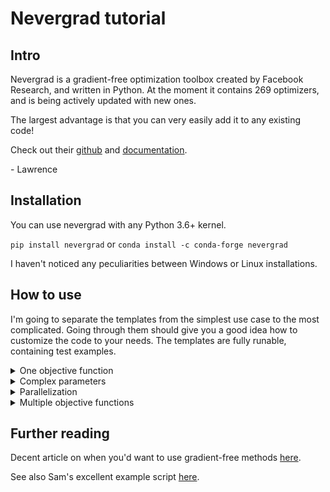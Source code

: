 # Nevergrad tutorial 
## Intro
Nevergrad is a gradient-free optimization toolbox created by Facebook Research, and written in Python. At the moment it contains 269 optimizers, and is being actively updated with new ones.

The largest advantage is that you can very easily add it to any existing code!

Check out their [github](https://github.com/facebookresearch/nevergrad) and [documentation](https://facebookresearch.github.io/nevergrad/).

\- Lawrence

## Installation
You can use nevergrad with any Python 3.6+ kernel.

`pip install nevergrad` or `conda install -c conda-forge nevergrad`

I haven't noticed any peculiarities between Windows or Linux installations.

## How to use
I'm going to separate the templates from the simplest use case to the most complicated. Going through them should give you a good idea how to customize the code to your needs. The templates are fully runable, containing test examples.
  
<details>
<summary>One objective function</summary>
Import block is self-explanatory.
  
```
import numpy as np                            
import matplotlib.pyplot as plt               
import nevergrad as ng                        
```
Next we define our objective/loss/cost function to minimize. You have **a lot** of freedom here, in this case its just the sum of squared errors between a `target` vector and the optimizer's solution. If you need to set upper/lower bounds, or have more complicated parameter needs, please see the next section of the tutorial after reading this one.

```
def objFun(x: list[float]) -> float:
    return np.sum((x - target) ** 2)
```

<details>
<summary> Notes on function definition </summary>
  
* Nevergrad makes use of Python's typing syntax in function definitions. You DO NOT have to do this, but it's good practice. If you haven't used it before, the syntax is: `def funName(varName: varType) -> funOutputType` and the types are as expected (e.g. int, bool, float, str). If you have a list the syntax is simply `list[varType]`. For more on typing see [this documentatio](https://mypy.readthedocs.io/en/stable/cheat_sheet_py3.html).

* You may wish to use the distance to target distribution (e.g. experimental data) as your objective. In this case consider using a call to Kullback-Leibler divergence (`scipy.special.kl_div`) or Earth-movers/Wasserstein distance (`scipy.stats.wasserstein_distance`).

* You may need to turn a scalar function into one that accepts vectors as inputs. You can do this with numpy using `objFunVectorized = np.vectorize(objFun)`, for example. You can also prevent arguments of your choice from being vectorized (see [docs](https://numpy.org/doc/stable/reference/generated/numpy.vectorize.html)).

</details>

Next we create the optimizer object.

`opt = ng.optimizers.optimizerName(parametrization, budget)`

 * optimizerName: a good general purpose optimizer is NGOpt, an adaptive algorithm. You can find the whole list of optimizers by running `ng.optimizers.registry.keys()`.
 * Parametrization: the size of your objective function input. For example, a vector with two elements has parametrization = 2.
 * Budget: the total number of iterations that the optimizer algorithm will run

Then we use the automated logger to record all parameter sets tested and their loss values to a file.

```
logger = ng.callbacks.ParametersLogger("./log", append=False)     # create logger object
opt.register_callback("tell",  logger)                            # set it to obtain 'tell's of details on every iteration
```
Then we run the minimization, feeding it the objective function as an argument.

`results = opt.minimize(objFun)`

The field results.value is our recommended parameter set!

Finally, we will plot the loss as a function of budget using the code block. Note that the loss file we saved above is a list of dictionaries, each containing info about one iteration.

```
log = logger.load()
losses = [dict['#loss'] for dict in log]
plt.figure()
plt.plot(range(500), losses)
plt.xlabel("Budget")
plt.ylabel("Loss")
```
![Loss](/Assets/loss_1.png)
</details>

<details>
<summary> Complex parameters </summary>
  
Typically our objective function takes more than one parameter, and/or the parameters are of different types. Note this is **NOT** the same thing as multiple objective functions (which must be optimized at the same time), we deal with this case in the last section of the tutorial.

We have several parameter types to choose from:

|Parameter type|Description|
| --- | --- |
|nevergrad.p.Instrumentation|A container to ease the use of multi-parameter functions (example below).|
|nevergrad.p.Array|An array of any value type.|
|nevergrad.p.Scalar|Parameter representing a scalar.|
|nevergrad.p.Log|Positive log-scaled variable.|
|nevergrad.p.Dict|A parameter that holds other parameters. The keys are the parameter names.|
|nevergrad.p.Tuple|A tuple, that may contain other parameters as elements.|
|nevergrad.p.Choice|Random choice of list of categorical options.|
|nevergrad.p.TransitionChoice|Basically a discrete-time Markov chain, a list of values and transition weights.|

In general the parameters have arguments like:
* init (optional float) – initial value
* lower (optional float) – minimum value
* upper (optional float) – maximum value

You can force integers by using `.set_integer_casting()` on the parameter object. Note: internally, all nevergrad parameters are centered and scaled to $\mathcal{N}(0, 1)$.

An example of a parameter definition of a 2D array of possible integer values from 0 to 10:
```
param = ng.p.Array(init=(5,5), lower=(0,0), upper=(10,10)).set_integer_casting()
```

We can combine parameters together using instrumentations (useful when we have keywords, tuples, or dicts), to produce multi-parameter functions. Example from the template:

```
a = ng.p.Scalar(50, lower=1, upper=100).set_integer_casting()
b = ng.p.Scalar(50, lower=1, upper=100).set_integer_casting()
instrum = ng.p.Instrumentation(a, b, c="not_used")
opt = ng.optimizers.DE(parametrization=instrum, budget=500)
```

The output of which will be a tuple, where the first element is a tuple of regular arguments, and the second is a dictionary of keyword arguments, e.g.

```
((a_value, b_value), {'c': 'not_used'})
```

</details>

<details>
<summary> Parallelization </summary>
To implement concurrent computing we make a few simple changes to the basic script. First, we need a parallel computing package: we can either use `multiprocessing` or `concurrent`, the latter being a bit simpler to use.

```
from concurrent import futures
```
Second, we have to encapsulate the code in an `main()` function, and add the common boilerplate at the bottom:

```
if __name__ == '__main__':
    main()
```
Next, we add the number of workers we want as an argument to the optimizer object creation. Note: you can find your cpu core count by running `print(os.cpu_count())`.

```
opt = ng.optimizers.DE(parametrization=2, budget=500, num_workers=20)
```

Finally, we run the minimization using a ProcessPoolExecutor. This was chosen because our code is cpu-bound; it's possible that your algorithm may be IO (input/output bound), if it needs to perform costly read or write operations. In this latter case, replace `ProcessPoolExecutor` with `ThreadPoolExecutor`.

```
 with futures.ProcessPoolExecutor(max_workers=opt.num_workers) as executor:
        res = opt.minimize(objFun, executor=executor, batch_mode=True)
```
The argument `batch_mode=True` means that `num_workers` evaluations are launched, and only when all are finished does another batch get launched. This is currently recommended in the docs.

</details>

<details>
<summary> Multiple objective functions </summary>
Sometimes you may want to optimize two different metrics at the same time. Of course, it is often the case that both metrics are NOT fully optimal for the same parameter values. In the language of multi-objective optimization problems (MOOs), the goal is the indentification of the Pareto front:
  
![Pareto](/Assets/pareto.jpg)

The solutions along the Pareto front *cannot be improved without DECREASING the optimality of one of the objective functions*. Nevegrad will return the solution closest to the origin (in some n-dimensional loss space).

ONLY THE DE OPTIMIZER FAMILY IS ACTUALLY DOING THIS CALCULATION. The other optimizers are not yet fully implementing MOOs.

We define out MOO function with two return values in a list:
```
def multiobjective(a: int, b: int, c: int ) -> float:
    return [abs(a/b - np.pi), abs(c/b - np.e)]
```
In this example we're looking for 3 integers, such that (a/b) is close to pi, and (c/b) is close to e. 

We define the parameters as in the multi-parameter template.

```
a = ng.p.Scalar(25, lower=1, upper=50).set_integer_casting()
b = ng.p.Scalar(25, lower=1, upper=50).set_integer_casting()
c = ng.p.Scalar(25, lower=1, upper=50).set_integer_casting()
instrum = ng.p.Instrumentation(a, b, c)
```
The optimizer is constructed normally afterward.
```
opt = ng.optimizers.DE(parametrization=instrum, budget=400)
opt.minimize(multiobjective)
```
The last bit of code in the template displays the Pareto front

```
vals = [str(pfm.value[0]) for pfm in opt.pareto_front()]
losses = np.vstack([pfm.losses for pfm in opt.pareto_front()])
# Plot the Pareto front    
plt.scatter(losses[:,0], losses[:,1]) 
for i, val in enumerate(vals):
    plt.text(losses[i,0], losses[i,1], val, fontsize=6)
```
![front](/Assets/front_example.png)

</details>

## Further reading 

Decent article on when you'd want to use gradient-free methods [here](https://openmdao.github.io/PracticalMDO/Notebooks/Optimization/when_to_use_gradient_free_methods.html).

See also Sam's excellent example script [here](https://github.com/mullerlab/NETSIM-dev/blob/master/analysis/python/test_nevergrad.py).
